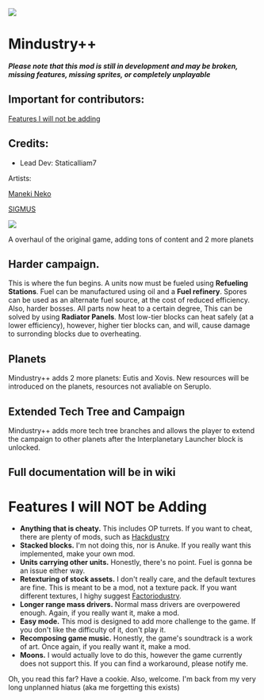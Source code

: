 <a href="https://github.com/staticalliam7/mindustryplusplus/graphs/contributors">
  <img src="https://contrib.rocks/image?repo=staticalliam7/mindustryplusplus" />
</a>


# Mindustry++
***Please note that this mod is still in development and may be broken, missing features, missing sprites, or completely unplayable***

## Important for contributors:

[Features I will not be adding](README.md#features-i-will-not-be-adding)

## Credits:
- Lead Dev: Staticalliam7

Artists:

[Maneki Neko](https://www.pixilart.com/maneki-neko)

[SIGMUS](https://www.pixilart.com/sigmus-vi)

![](++v2.png)



A overhaul of the original game, adding tons of content and 2 more planets
## Harder campaign.
This is where the fun begins. A units now must be fueled using **Refueling Stations**. Fuel can be manufactured using oil and a **Fuel refinery**. Spores can be used as an alternate fuel source, at the cost of reduced efficiency. Also, harder bosses. All parts now heat to a certain degree, This can be solved by using **Radiator Panels**. Most low-tier blocks can heat safely (at a lower efficiency), however, higher tier blocks can, and will, cause damage to surronding blocks due to overheating.

## Planets
Mindustry++ adds 2 more planets: Eutis and Xovis. New resources will be introduced on the planets, resources not avaliable on Seruplo.


## Extended Tech Tree and Campaign
Mindustry++ adds more tech tree branches and allows the player to extend the campaign to other planets after the Interplanetary Launcher block is unlocked.

## Full documentation will be in wiki

# Features I will NOT be Adding
- **Anything that is cheaty.** This includes OP turrets. If you want to cheat, there are plenty of mods, such as [Hackdustry](https://github.com/Gdeft/hackdustry)
- **Stacked blocks.** I'm not doing this, nor is Anuke. If you really want this implemented, make your own mod.
- **Units carrying other units.** Honestly, there's no point. Fuel is gonna be an issue either way.
- **Retexturing of stock assets.** I don't really care, and the default textures are fine. This is meant to be a mod, not a texture pack. If you want different textures, I highy suggest [Factoriodustry](https://github.com/Xeloboyo/Factoriodustry).
- **Longer range mass drivers.** Normal mass drivers are overpowered enough. Again, if you really want it, make a mod.
- **Easy mode.** This mod is designed to add more challenge to the game. If you don't like the difficulty of it, don't play it. 
- **Recomposing game music.** Honestly, the game's soundtrack is a work of art. Once again, if you really want it, make a mod.
- **Moons.** I would actually love to do this, however the game currently does not support this. If you can find a workaround, please notify me.




Oh, you read this far? Have a cookie.
Also, welcome. I'm back from my very long unplanned hiatus (aka me forgetting this exists)
